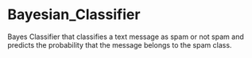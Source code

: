 # Bayesian_Classifier
Bayes Classifier that classifies a text message as spam or not spam and predicts the probability that the message belongs to the spam class.
